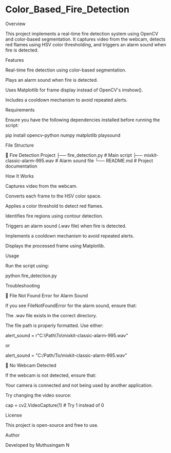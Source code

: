 # Color_Based_Fire_Detection

Overview

This project implements a real-time fire detection system using OpenCV and color-based segmentation. It captures video from the webcam, detects red flames using HSV color thresholding, and triggers an alarm sound when fire is detected.

Features

Real-time fire detection using color-based segmentation.

Plays an alarm sound when fire is detected.

Uses Matplotlib for frame display instead of OpenCV's imshow().

Includes a cooldown mechanism to avoid repeated alerts.

Requirements

Ensure you have the following dependencies installed before running the script:

pip install opencv-python numpy matplotlib playsound

File Structure

📂 Fire Detection Project
├── fire_detection.py  # Main script
├── mixkit-classic-alarm-995.wav  # Alarm sound file
└── README.md  # Project documentation

How It Works

Captures video from the webcam.

Converts each frame to the HSV color space.

Applies a color threshold to detect red flames.

Identifies fire regions using contour detection.

Triggers an alarm sound (.wav file) when fire is detected.

Implements a cooldown mechanism to avoid repeated alerts.

Displays the processed frame using Matplotlib.

Usage

Run the script using:

python fire_detection.py

Troubleshooting

🔴 File Not Found Error for Alarm Sound

If you see FileNotFoundError for the alarm sound, ensure that:

The .wav file exists in the correct directory.

The file path is properly formatted. Use either:

alert_sound = r"C:\Path\To\mixkit-classic-alarm-995.wav"

or

alert_sound = "C:/Path/To/mixkit-classic-alarm-995.wav"

🔴 No Webcam Detected

If the webcam is not detected, ensure that:

Your camera is connected and not being used by another application.

Try changing the video source:

cap = cv2.VideoCapture(1)  # Try 1 instead of 0

License

This project is open-source and free to use.

Author

Developed by Muthusingam N
